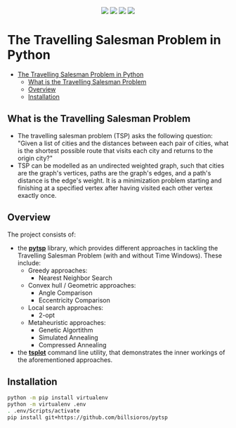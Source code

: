 <p align="center">
  <img src="https://img.shields.io/badge/license-MIT-yellow"/>
  <img src="https://img.shields.io/badge/version-1.2-blue"/>
  <img src="https://img.shields.io/badge/language-python-red"/>
  <img src="https://img.shields.io/badge/build-passing-green"/>
</p>

# The Travelling Salesman Problem in Python

- [The Travelling Salesman Problem in Python](#the-travelling-salesman-problem-in-python)
  - [What is the Travelling Salesman Problem](#what-is-the-travelling-salesman-problem)
  - [Overview](#overview)
  - [Installation](#installation)

## What is the Travelling Salesman Problem

* The travelling salesman problem (TSP) asks the following question: "Given a list of cities and the distances between each pair of cities, what is the shortest possible route that visits each city and returns to the origin city?"
* TSP can be modelled as an undirected weighted graph, such that cities are the graph's vertices, paths are the graph's edges, and a path's distance is the edge's weight. It is a minimization problem starting and finishing at a specified vertex after having visited each other vertex exactly once.

## Overview

The project consists of:

- the **[pytsp](pytsp/__init__.py)** library, which provides different approaches in tackling the Travelling Salesman Problem (with and without Time Windows). These include:
  - Greedy approaches:
    - Nearest Neighbor Search
  - Convex hull / Geometric approaches:
    - Angle Comparison
    - Eccentricity Comparison
  - Local search approaches:
    - 2-opt
  - Metaheuristic approaches:
    - Genetic Algortithm
    - Simulated Annealing
    - Compressed Annealing
- the **[tsplot](pytsp/tsplot.py)** command line utility, that demonstrates the inner workings of the aforementioned approaches.

## Installation

```bash
python -m pip install virtualenv
python -m virtualenv .env
. .env/Scripts/activate
pip install git+https://github.com/billsioros/pytsp
```
